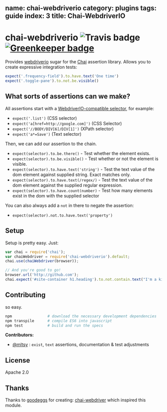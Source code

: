 name: chai-webdriverio
category: plugins
tags: guide
index: 3
title: Chai-WebdriverIO
---
# chai-webdriverio ![Travis badge](https://travis-ci.org/marcodejongh/chai-webdriverio.svg?branch=master) [![Greenkeeper badge](https://badges.greenkeeper.io/marcodejongh/chai-webdriverio.svg)](https://greenkeeper.io/)



Provides [webdriverio](https://npmjs.org/package/webdriverio) sugar for the [Chai](http://chaijs.com/) assertion library. Allows you to create expressive integration tests:

```javascript
expect('.frequency-field').to.have.text('One time')
expect('.toggle-pane').to.not.be.visible()
```

## What sorts of assertions can we make?

All assertions start with a [WebdriverIO-compatible selector](http://webdriver.io/guide/usage/selectors.html), for example:

- `expect('.list')` (CSS selector)
- `expect('a[href=http://google.com]')` (CSS Selector)
- `expect('//BODY/DIV[6]/DIV[1]')` (XPath selector)
- `expect('a*=Save')` (Text selector)

Then, we can add our assertion to the chain.

- `expect(selector).to.be.there()` - Test whether the element exists.
- `expect(selector).to.be.visible()` - Test whether or not the element is visible.
- `expect(selector).to.have.text('string')` - Test the text value of the dom element against supplied string. Exact matches only.
- `expect(selector).to.have.text(/regex/)` - Test the text value of the dom element against the supplied regular expression.
- `expect(selector).to.have.count(number)` - Test how many elements exist in the dom with the supplied selector

You can also always add a `not` in there to negate the assertion:

- `expect(selector).not.to.have.text('property')`

## Setup

Setup is pretty easy. Just:

```javascript
var chai = require('chai');
var chaiWebdriver = require('chai-webdriverio').default;
chai.use(chaiWebdriver(browser));

// And you're good to go!
browser.url('http://github.com');
chai.expect('#site-container h1.heading').to.not.contain.text("I'm a kitty!");
```

## Contributing

so easy.

```bash
npm                # download the necessary development dependencies
npm transpile      # compile ES6 into javascript
npm test           # build and run the specs
```

**Contributors:**

* [@mltsy](https://github.com/mltsy) : `exist`, `text` assertions, documentation & test adjustments

## License

Apache 2.0

## Thanks
Thanks to [goodeggs](https://github.com/goodeggs/) for creating: [chai-webdriver](https://github.com/goodeggs/chai-webdriver) which inspired this module.
